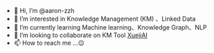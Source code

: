 - 👋 Hi, I’m @aaron-zzh
- 👀 I’m interested in Knowledge Management (KM) 、Linked Data
- 🌱 I’m currently learning Machine learning、Knowledge Graph、NLP
- 💞️ I’m looking to collaborate on KM Tool [XuejiAI](http://www.aaronzzh.cn:8069)
- 📫 How to reach me ...😉

<!---
aaron-zzh/aaron-zzh is a ✨ special ✨ repository because its `README.md` (this file) appears on your GitHub profile.
You can click the Preview link to take a look at your changes.
--->
